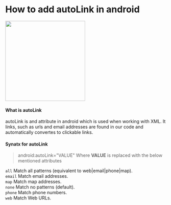# How to add autoLink in android

<img src ="https://storage.googleapis.com/gweb-uniblog-publish-prod/images/android_ambassador_v1_cmyk_200px.max-2800x2800.png" height="250" width="250">

#### What is autoLink
  autoLink is and attribute in android which is used when working with XML. It links, such as urls and email addresses are found in our code and automatically convertes to clickable links.
  
#### Synatx for autoLink 

> android:autoLink="VALUE"
  Where **VALUE** is replaced with the below mentioned attributes
   
   `all`      Match all patterns (equivalent to web|email|phone|map).</br>
   `email`    Match email addresses.</br>
   `map`      Match map addresses.</br>
   `none`     Match no patterns (default).</br>
   `phone`    Match phone numbers.</br>
   `web`      Match Web URLs.</br>
   
  
  
  
